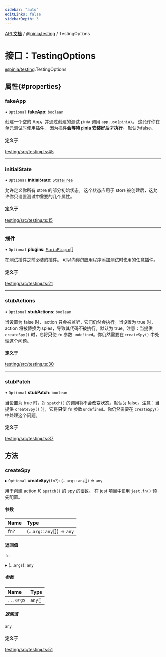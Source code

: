 ```yaml
---
sidebar: "auto"
editLinks: false
sidebarDepth: 3
---
```


[API 文档](../index.md) / [@pinia/testing](../modules/pinia_testing.md) / TestingOptions

# 接口：TestingOptions

[@pinia/testing](../modules/pinia_testing.md).TestingOptions

## 属性{#properties}

### fakeApp

• `Optional` **fakeApp**: `boolean`

创建一个空的 App，并通过创建的测试 pinia 调用 `app.use(pinia)`。
这允许你在单元测试时使用插件，
因为插件**会等待 pinia 安装好后才执行**。
默认为false。

#### 定义于

[testing/src/testing.ts:45](https://github.com/posva/pinia/blob/46c50b2/packages/testing/src/testing.ts#L45)

___

### initialState

• `Optional` **initialState**: [`StateTree`](../modules/pinia.md#statetree)

允许定义你所有 store 的部分初始状态。
这个状态应用于 store 被创建后，这允许你只设置测试中需要的几个属性。

#### 定义于

[testing/src/testing.ts:15](https://github.com/posva/pinia/blob/46c50b2/packages/testing/src/testing.ts#L15)

___

### 插件

• `Optional` **plugins**: [`PiniaPlugin`](pinia.PiniaPlugin.md)[]

在测试插件之前必装的插件。
可以向你的应用程序添加测试时使用的任意插件。

#### 定义于

[testing/src/testing.ts:21](https://github.com/posva/pinia/blob/46c50b2/packages/testing/src/testing.ts#L21)

___

### stubActions

• `Optional` **stubActions**: `boolean`

当设置为 false 时， action 只会被监听，它们仍然会执行。当设置为 true 时，action 将被替换为 spies，导致其代码不被执行。默认为 true。注意：当提供 `createSpy()` 时，它将**只**使 `fn` 参数 `undefined`。你仍然需要在 `createSpy()` 中处理这个问题。

#### 定义于

[testing/src/testing.ts:30](https://github.com/posva/pinia/blob/46c50b2/packages/testing/src/testing.ts#L30)

___

### stubPatch

• `Optional` **stubPatch**: `boolean`

当设置为 true 时，对 `$patch()` 的调用将不会改变状态。默认为 false。注意：当提供 `createSpy()` 时，它将**只**使 `fn` 参数 `undefined`。你仍然需要在 `createSpy()` 中处理这个问题。

#### 定义于

[testing/src/testing.ts:37](https://github.com/posva/pinia/blob/46c50b2/packages/testing/src/testing.ts#L37)

## 方法

### createSpy

▸ `Optional` **createSpy**(`fn?`): (...`args`: `any`[]) => `any`

用于创建 action 和 `$patch()` 的 spy 的函数。
在 jest 项目中使用 `jest.fn()` 预先配置。

#### 参数

| Name | Type |
| :------ | :------ |
| `fn?` | (...`args`: `any`[]) => `any` |

#### 返回值

`fn`

▸ (...`args`): `any`

##### 参数

| Name | Type |
| :------ | :------ |
| `...args` | `any`[] |

##### 返回值

`any`

#### 定义于

[testing/src/testing.ts:51](https://github.com/posva/pinia/blob/46c50b2/packages/testing/src/testing.ts#L51)
